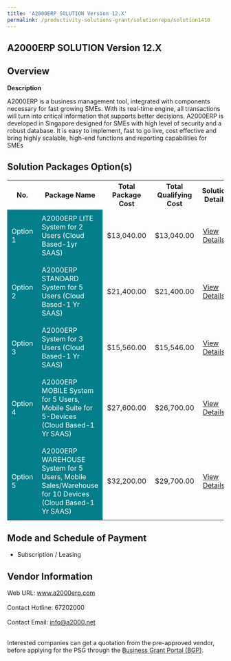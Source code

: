 ```yaml
---
title: 'A2000ERP SOLUTION Version 12.X'
permalink: /productivity-solutions-grant/solutionrepo/solution1410
---
```


## A2000ERP SOLUTION Version 12.X

## Overview

**Description**

A2000ERP is a business management tool, integrated with components necessary for fast growing SMEs. With its real-time engine, all transactions will turn into critical information that supports better decisions. A2000ERP is developed in Singapore designed for SMEs with high level of security and a robust database. It is easy to implement, fast to go live, cost effective and bring highly scalable, high-end functions and reporting capabilities for SMEs

## Solution Packages Option(s)

<table>
<tr>
<th><b>No.</b></th>
<th><b>Package Name</b></th>
<th><b>Total Package Cost</b></th>
<th><b>Total Qualifying Cost</b></th>
<th><b>Solution Details</b></th>
</tr>
<tr>
<td style='padding: 10px; background-color: #037E8A; color: #FFFFFF;'>Option 1</td>
<td style='padding: 10px; background-color: #037E8A; color: #FFFFFF;'>A2000ERP LITE System for 2 Users (Cloud Based-1yr SAAS) </td>
<td style='padding: 10px;'>$13,040.00</td>
<td style='padding: 10px;'>$13,040.00</td>
<td style='padding: 10px;'><a href='/images/psg/A2000_Solutions_A2000ERP_Solution_Ver12_X_Desensitised_Annex3_Part1.pdf' target='_blank'>View Details</a></td>
</tr>
<tr>
<td style='padding: 10px; background-color: #037E8A; color: #FFFFFF;'>Option 2</td>
<td style='padding: 10px; background-color: #037E8A; color: #FFFFFF;'>A2000ERP STANDARD System for 5 Users (Cloud Based-1 Yr SAAS)</td>
<td style='padding: 10px;'>$21,400.00</td>
<td style='padding: 10px;'>$21,400.00</td>
<td style='padding: 10px;'><a href='/images/psg/A2000_Solutions_A2000ERP_Solution_Ver12_X_Desensitised_Annex3_Part2.pdf' target='_blank'>View Details</a></td>
</tr>
<tr>
<td style='padding: 10px; background-color: #037E8A; color: #FFFFFF;'>Option 3</td>
<td style='padding: 10px; background-color: #037E8A; color: #FFFFFF;'>A2000ERP System for 3 Users (Cloud Based-1 Yr SAAS)</td>
<td style='padding: 10px;'>$15,560.00</td>
<td style='padding: 10px;'>$15,546.00</td>
<td style='padding: 10px;'><a href='/images/psg/A2000_Solutions_A2000ERP_Solution_Ver12_X_Desensitised_Annex3_Part3.pdf' target='_blank'>View Details</a></td>
</tr>
<tr>
<td style='padding: 10px; background-color: #037E8A; color: #FFFFFF;'>Option 4</td>
<td style='padding: 10px; background-color: #037E8A; color: #FFFFFF;'>A2000ERP MOBILE System for 5 Users, Mobile Suite for 5-Devices (Cloud Based-1 Yr SAAS)</td>
<td style='padding: 10px;'>$27,600.00</td>
<td style='padding: 10px;'>$26,700.00</td>
<td style='padding: 10px;'><a href='/images/psg/A2000_Solutions_A2000ERP_Solution_Ver12_X_Desensitised_Annex3_Part4.pdf' target='_blank'>View Details</a></td>
</tr>
<tr>
<td style='padding: 10px; background-color: #037E8A; color: #FFFFFF;'>Option 5</td>
<td style='padding: 10px; background-color: #037E8A; color: #FFFFFF;'>A2000ERP WAREHOUSE System for 5 Users, Mobile Sales/Warehouse for 10 Devices (Cloud Based-1 Yr SAAS)</td>
<td style='padding: 10px;'>$32,200.00</td>
<td style='padding: 10px;'>$29,700.00</td>
<td style='padding: 10px;'><a href='/images/psg/A2000_Solutions_A2000ERP_Solution_Ver12_X_Desensitised_Annex3_Part5.pdf' target='_blank'>View Details</a></td>
</tr>
</table>

## Mode and Schedule of Payment

 - Subscription / Leasing

## Vendor Information

 Web URL: www.a2000erp.com <br><br>Contact Hotline: 67202000 <br><br>Contact Email: info@a2000.net <br><br>

Interested companies can get a quotation from the pre-approved vendor, before applying for the PSG through the <a href='https://www.businessgrants.gov.sg/' target='_blank' rel='noopener'>Business Grant Portal (BGP)</a>.

<script src="/jquery/resize-tables.js"></script>
